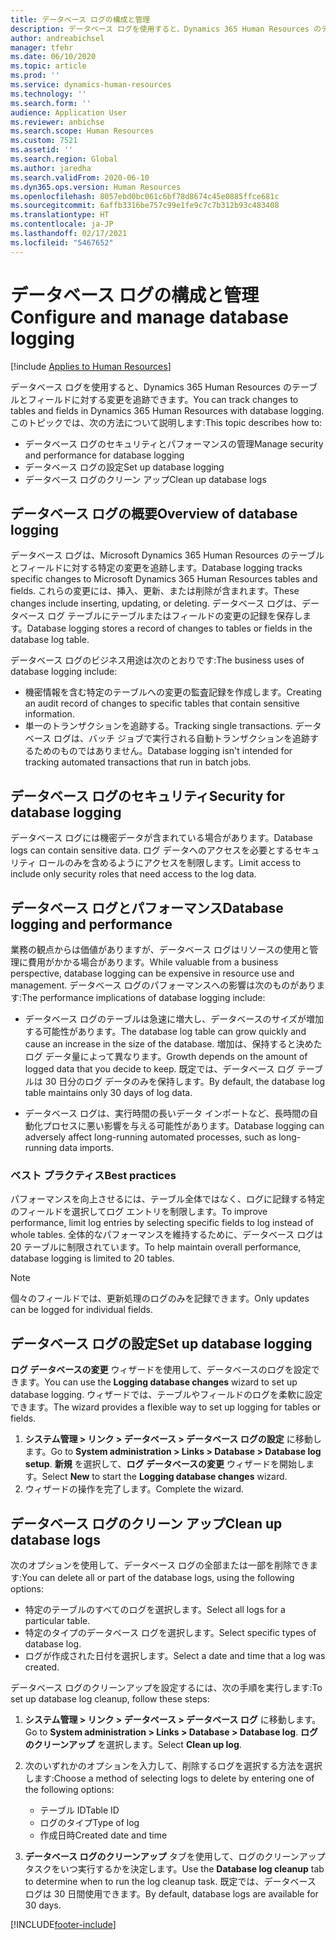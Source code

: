 ```yaml
---
title: データベース ログの構成と管理
description: データベース ログを使用すると、Dynamics 365 Human Resources のテーブルとフィールドに対する変更を追跡できます。
author: andreabichsel
manager: tfehr
ms.date: 06/10/2020
ms.topic: article
ms.prod: ''
ms.service: dynamics-human-resources
ms.technology: ''
ms.search.form: ''
audience: Application User
ms.reviewer: anbichse
ms.search.scope: Human Resources
ms.custom: 7521
ms.assetid: ''
ms.search.region: Global
ms.author: jaredha
ms.search.validFrom: 2020-06-10
ms.dyn365.ops.version: Human Resources
ms.openlocfilehash: 8057ebd0bc061c6bf78d8674c45e0885ffce681c
ms.sourcegitcommit: 6affb3316be757c99e1fe9c7c7b312b93c483408
ms.translationtype: HT
ms.contentlocale: ja-JP
ms.lasthandoff: 02/17/2021
ms.locfileid: "5467652"
---
```

# <a name="configure-and-manage-database-logging"></a><span data-ttu-id="0845b-103">データベース ログの構成と管理</span><span class="sxs-lookup"><span data-stu-id="0845b-103">Configure and manage database logging</span></span>

[!include [Applies to Human Resources](../includes/applies-to-hr.md)]

<span data-ttu-id="0845b-104">データベース ログを使用すると、Dynamics 365 Human Resources のテーブルとフィールドに対する変更を追跡できます。</span><span class="sxs-lookup"><span data-stu-id="0845b-104">You can track changes to tables and fields in Dynamics 365 Human Resources with database logging.</span></span> <span data-ttu-id="0845b-105">このトピックでは、次の方法について説明します:</span><span class="sxs-lookup"><span data-stu-id="0845b-105">This topic describes how to:</span></span>

- <span data-ttu-id="0845b-106">データベース ログのセキュリティとパフォーマンスの管理</span><span class="sxs-lookup"><span data-stu-id="0845b-106">Manage security and performance for database logging</span></span>
- <span data-ttu-id="0845b-107">データベース ログの設定</span><span class="sxs-lookup"><span data-stu-id="0845b-107">Set up database logging</span></span>
- <span data-ttu-id="0845b-108">データベース ログのクリーン アップ</span><span class="sxs-lookup"><span data-stu-id="0845b-108">Clean up database logs</span></span>

## <a name="overview-of-database-logging"></a><span data-ttu-id="0845b-109">データベース ログの概要</span><span class="sxs-lookup"><span data-stu-id="0845b-109">Overview of database logging</span></span>

<span data-ttu-id="0845b-110">データベース ログは、Microsoft Dynamics 365 Human Resources のテーブルとフィールドに対する特定の変更を追跡します。</span><span class="sxs-lookup"><span data-stu-id="0845b-110">Database logging tracks specific changes to Microsoft Dynamics 365 Human Resources tables and fields.</span></span> <span data-ttu-id="0845b-111">これらの変更には、挿入、更新、または削除が含まれます。</span><span class="sxs-lookup"><span data-stu-id="0845b-111">These changes include inserting, updating, or deleting.</span></span> <span data-ttu-id="0845b-112">データベース ログは、データベース ログ テーブルにテーブルまたはフィールドの変更の記録を保存します。</span><span class="sxs-lookup"><span data-stu-id="0845b-112">Database logging stores a record of changes to tables or fields in the database log table.</span></span>

<span data-ttu-id="0845b-113">データベース ログのビジネス用途は次のとおりです:</span><span class="sxs-lookup"><span data-stu-id="0845b-113">The business uses of database logging include:</span></span>

- <span data-ttu-id="0845b-114">機密情報を含む特定のテーブルへの変更の監査記録を作成します。</span><span class="sxs-lookup"><span data-stu-id="0845b-114">Creating an audit record of changes to specific tables that contain sensitive information.</span></span>
- <span data-ttu-id="0845b-115">単一のトランザクションを追跡する。</span><span class="sxs-lookup"><span data-stu-id="0845b-115">Tracking single transactions.</span></span> <span data-ttu-id="0845b-116">データベース ログは、バッチ ジョブで実行される自動トランザクションを追跡するためのものではありません。</span><span class="sxs-lookup"><span data-stu-id="0845b-116">Database logging isn't intended for tracking automated transactions that run in batch jobs.</span></span>

## <a name="security-for-database-logging"></a><span data-ttu-id="0845b-117">データベース ログのセキュリティ</span><span class="sxs-lookup"><span data-stu-id="0845b-117">Security for database logging</span></span>

<span data-ttu-id="0845b-118">データベース ログには機密データが含まれている場合があります。</span><span class="sxs-lookup"><span data-stu-id="0845b-118">Database logs can contain sensitive data.</span></span> <span data-ttu-id="0845b-119">ログ データへのアクセスを必要とするセキュリティ ロールのみを含めるようにアクセスを制限します。</span><span class="sxs-lookup"><span data-stu-id="0845b-119">Limit access to include only security roles that need access to the log data.</span></span>

## <a name="database-logging-and-performance"></a><span data-ttu-id="0845b-120">データベース ログとパフォーマンス</span><span class="sxs-lookup"><span data-stu-id="0845b-120">Database logging and performance</span></span>

<span data-ttu-id="0845b-121">業務の観点からは価値がありますが、データベース ログはリソースの使用と管理に費用がかかる場合があります。</span><span class="sxs-lookup"><span data-stu-id="0845b-121">While valuable from a business perspective, database logging can be expensive in resource use and management.</span></span> <span data-ttu-id="0845b-122">データベース ログのパフォーマンスへの影響は次のものがあります:</span><span class="sxs-lookup"><span data-stu-id="0845b-122">The performance implications of database logging include:</span></span>

- <span data-ttu-id="0845b-123">データベース ログのテーブルは急速に増大し、データベースのサイズが増加する可能性があります。</span><span class="sxs-lookup"><span data-stu-id="0845b-123">The database log table can grow quickly and cause an increase in the size of the database.</span></span> <span data-ttu-id="0845b-124">増加は、保持すると決めたログ データ量によって異なります。</span><span class="sxs-lookup"><span data-stu-id="0845b-124">Growth depends on the amount of logged data that you decide to keep.</span></span> <span data-ttu-id="0845b-125">既定では、データベース ログ テーブルは 30 日分のログ データのみを保持します。</span><span class="sxs-lookup"><span data-stu-id="0845b-125">By default, the database log table maintains only 30 days of log data.</span></span> 

- <span data-ttu-id="0845b-126">データベース ログは、実行時間の長いデータ インポートなど、長時間の自動化プロセスに悪い影響を与える可能性があります。</span><span class="sxs-lookup"><span data-stu-id="0845b-126">Database logging can adversely affect long-running automated processes, such as long-running data imports.</span></span>

### <a name="best-practices"></a><span data-ttu-id="0845b-127">ベスト プラクティス</span><span class="sxs-lookup"><span data-stu-id="0845b-127">Best practices</span></span>

<span data-ttu-id="0845b-128">パフォーマンスを向上させるには、テーブル全体ではなく、ログに記録する特定のフィールドを選択してログ エントリを制限します。</span><span class="sxs-lookup"><span data-stu-id="0845b-128">To improve performance, limit log entries by selecting specific fields to log instead of whole tables.</span></span> <span data-ttu-id="0845b-129">全体的なパフォーマンスを維持するために、データベース ログは 20 テーブルに制限されています。</span><span class="sxs-lookup"><span data-stu-id="0845b-129">To help maintain overall performance, database logging is limited to 20 tables.</span></span>

> [!NOTE]
> <span data-ttu-id="0845b-130">個々のフィールドでは、更新処理のログのみを記録できます。</span><span class="sxs-lookup"><span data-stu-id="0845b-130">Only updates can be logged for individual fields.</span></span>

## <a name="set-up-database-logging"></a><span data-ttu-id="0845b-131">データベース ログの設定</span><span class="sxs-lookup"><span data-stu-id="0845b-131">Set up database logging</span></span>

<span data-ttu-id="0845b-132">**ログ データベースの変更** ウィザードを使用して、データベースのログを設定できます。</span><span class="sxs-lookup"><span data-stu-id="0845b-132">You can use the **Logging database changes** wizard to set up database logging.</span></span> <span data-ttu-id="0845b-133">ウィザードでは、テーブルやフィールドのログを柔軟に設定できます。</span><span class="sxs-lookup"><span data-stu-id="0845b-133">The wizard provides a flexible way to set up logging for tables or fields.</span></span>

1. <span data-ttu-id="0845b-134">**システム管理 > リンク > データベース > データベース ログの設定** に移動します。</span><span class="sxs-lookup"><span data-stu-id="0845b-134">Go to **System administration > Links > Database > Database log setup**.</span></span> <span data-ttu-id="0845b-135">**新規** を選択して、**ログ データベースの変更** ウィザードを開始します。</span><span class="sxs-lookup"><span data-stu-id="0845b-135">Select **New** to start the **Logging database changes** wizard.</span></span>
2. <span data-ttu-id="0845b-136">ウィザードの操作を完了します。</span><span class="sxs-lookup"><span data-stu-id="0845b-136">Complete the wizard.</span></span>

## <a name="clean-up-database-logs"></a><span data-ttu-id="0845b-137">データベース ログのクリーン アップ</span><span class="sxs-lookup"><span data-stu-id="0845b-137">Clean up database logs</span></span>

<span data-ttu-id="0845b-138">次のオプションを使用して、データベース ログの全部または一部を削除できます:</span><span class="sxs-lookup"><span data-stu-id="0845b-138">You can delete all or part of the database logs, using the following options:</span></span>

- <span data-ttu-id="0845b-139">特定のテーブルのすべてのログを選択します。</span><span class="sxs-lookup"><span data-stu-id="0845b-139">Select all logs for a particular table.</span></span>
- <span data-ttu-id="0845b-140">特定のタイプのデータベース ログを選択します。</span><span class="sxs-lookup"><span data-stu-id="0845b-140">Select specific types of database log.</span></span>
- <span data-ttu-id="0845b-141">ログが作成された日付を選択します。</span><span class="sxs-lookup"><span data-stu-id="0845b-141">Select a date and time that a log was created.</span></span>

<span data-ttu-id="0845b-142">データベース ログのクリーンアップを設定するには、次の手順を実行します:</span><span class="sxs-lookup"><span data-stu-id="0845b-142">To set up database log cleanup, follow these steps:</span></span> 

1. <span data-ttu-id="0845b-143">**システム管理 > リンク > データベース > データベース ログ** に移動します。</span><span class="sxs-lookup"><span data-stu-id="0845b-143">Go to **System administration > Links > Database > Database log**.</span></span> <span data-ttu-id="0845b-144">**ログのクリーンアップ** を選択します。</span><span class="sxs-lookup"><span data-stu-id="0845b-144">Select **Clean up log**.</span></span>

2. <span data-ttu-id="0845b-145">次のいずれかのオプションを入力して、削除するログを選択する方法を選択します:</span><span class="sxs-lookup"><span data-stu-id="0845b-145">Choose a method of selecting logs to delete by entering one of the following options:</span></span>

   - <span data-ttu-id="0845b-146">テーブル ID</span><span class="sxs-lookup"><span data-stu-id="0845b-146">Table ID</span></span>
   - <span data-ttu-id="0845b-147">ログのタイプ</span><span class="sxs-lookup"><span data-stu-id="0845b-147">Type of log</span></span>
   - <span data-ttu-id="0845b-148">作成日時</span><span class="sxs-lookup"><span data-stu-id="0845b-148">Created date and time</span></span>

3. <span data-ttu-id="0845b-149">**データベース ログのクリーンアップ** タブを使用して、ログのクリーンアップ タスクをいつ実行するかを決定します。</span><span class="sxs-lookup"><span data-stu-id="0845b-149">Use the **Database log cleanup** tab to determine when to run the log cleanup task.</span></span> <span data-ttu-id="0845b-150">既定では、データベース ログは 30 日間使用できます。</span><span class="sxs-lookup"><span data-stu-id="0845b-150">By default, database logs are available for 30 days.</span></span>


[!INCLUDE[footer-include](../includes/footer-banner.md)]